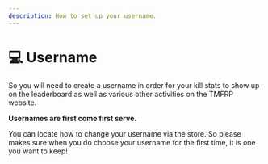 ```yaml
---
description: How to set up your username.
---
```


# 💻 Username

So you will need to create a username in order for your kill stats to show up on the leaderboard as well as various other activities on the TMFRP website.

**Usernames are first come first serve.**

You can locate how to change your username via the store. So please makes sure when you do choose your username for the first time, it is one you want to keep!
